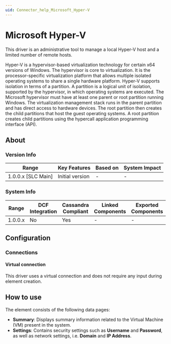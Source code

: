 ```yaml
---
uid: Connector_help_Microsoft_Hyper-V
---
```


# Microsoft Hyper-V

This driver is an administrative tool to manage a local Hyper-V host and a limited number of remote hosts.

Hyper-V is a hypervisor-based virtualization technology for certain x64 versions of Windows. The hypervisor is core to virtualization. It is the processor-specific virtualization platform that allows multiple isolated operating systems to share a single hardware platform. Hyper-V supports isolation in terms of a partition. A partition is a logical unit of isolation, supported by the hypervisor, in which operating systems are executed. The Microsoft hypervisor must have at least one parent or root partition running Windows. The virtualization management stack runs in the parent partition and has direct access to hardware devices. The root partition then creates the child partitions that host the guest operating systems. A root partition creates child partitions using the hypercall application programming interface (API).

## About

### Version Info

| **Range**            | **Key Features** | **Based on** | **System Impact** |
|----------------------|------------------|--------------|-------------------|
| 1.0.0.x \[SLC Main\] | Initial version  | \-           | \-                |

### System Info

| **Range** | **DCF Integration** | **Cassandra Compliant** | **Linked Components** | **Exported Components** |
|-----------|---------------------|-------------------------|-----------------------|-------------------------|
| 1.0.0.x   | No                  | Yes                     | \-                    | \-                      |

## Configuration

### Connections

#### Virtual connection

This driver uses a virtual connection and does not require any input during element creation.

## How to use

The element consists of the following data pages:

- **Summary**: Displays summary information related to the Virtual Machine (VM) present in the system.
- **Settings**: Contains security settings such as **Username** and **Password**, as well as network settings, i.e. **Domain** and **IP Address**.
